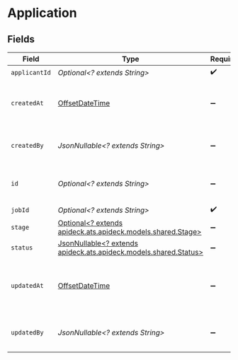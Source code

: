 # Application


## Fields

| Field                                                                                             | Type                                                                                              | Required                                                                                          | Description                                                                                       | Example                                                                                           |
| ------------------------------------------------------------------------------------------------- | ------------------------------------------------------------------------------------------------- | ------------------------------------------------------------------------------------------------- | ------------------------------------------------------------------------------------------------- | ------------------------------------------------------------------------------------------------- |
| `applicantId`                                                                                     | *Optional<? extends String>*                                                                      | :heavy_check_mark:                                                                                | N/A                                                                                               | 12345                                                                                             |
| `createdAt`                                                                                       | [OffsetDateTime](https://docs.oracle.com/javase/8/docs/api/java/time/OffsetDateTime.html)         | :heavy_minus_sign:                                                                                | The date and time when the object was created.                                                    | 2020-09-30T07:43:32.000Z                                                                          |
| `createdBy`                                                                                       | *JsonNullable<? extends String>*                                                                  | :heavy_minus_sign:                                                                                | The user who created the object.                                                                  | 12345                                                                                             |
| `id`                                                                                              | *Optional<? extends String>*                                                                      | :heavy_minus_sign:                                                                                | A unique identifier for an object.                                                                | 12345                                                                                             |
| `jobId`                                                                                           | *Optional<? extends String>*                                                                      | :heavy_check_mark:                                                                                | N/A                                                                                               | 12345                                                                                             |
| `stage`                                                                                           | [Optional<? extends apideck.ats.apideck.models.shared.Stage>](../../models/shared/Stage.md)       | :heavy_minus_sign:                                                                                | N/A                                                                                               |                                                                                                   |
| `status`                                                                                          | [JsonNullable<? extends apideck.ats.apideck.models.shared.Status>](../../models/shared/Status.md) | :heavy_minus_sign:                                                                                | N/A                                                                                               | open                                                                                              |
| `updatedAt`                                                                                       | [OffsetDateTime](https://docs.oracle.com/javase/8/docs/api/java/time/OffsetDateTime.html)         | :heavy_minus_sign:                                                                                | The date and time when the object was last updated.                                               | 2020-09-30T07:43:32.000Z                                                                          |
| `updatedBy`                                                                                       | *JsonNullable<? extends String>*                                                                  | :heavy_minus_sign:                                                                                | The user who last updated the object.                                                             | 12345                                                                                             |